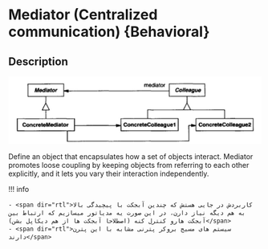 # Mediator (Centralized communication) {Behavioral}

## Description

![](mediator/image1.jpg)

Define an object that encapsulates how a set of objects interact.
Mediator promotes loose coupling by keeping objects from referring to each other explicitly, and it lets you vary their interaction independently.

!!! info

    - <span dir="rtl">کاربردش در جایی هستش که چندین آبجکت با پیچیدگی بالا به هم دیگه نیاز دارن، در این صورت یه مدیاتور میسازیم که ارتباط بین آبجکت هارو کنترل کنه (اصطلاحا آبجکت ها از هم دیکاپل بشن)</span>
    - <span dir="rtl">سیستم های مسیج بروکر پترنی مشابه با این پترن دارند</span>
